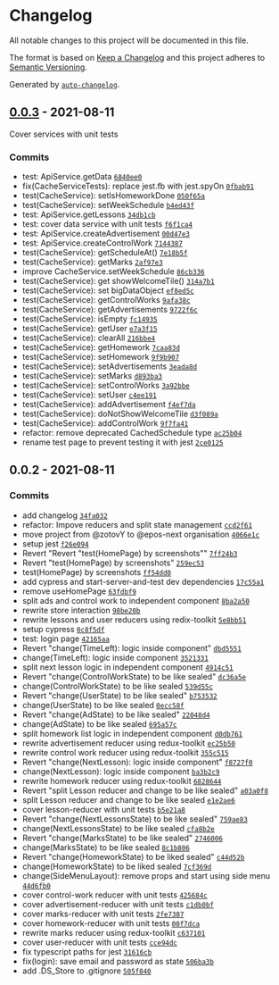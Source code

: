 # Changelog

All notable changes to this project will be documented in this file.

The format is based on [Keep a Changelog](https://keepachangelog.com/en/1.0.0/)
and this project adheres to [Semantic Versioning](https://semver.org/spec/v2.0.0.html).

Generated by [`auto-changelog`](https://github.com/CookPete/auto-changelog).

## [0.0.3](https://github.com/epos-next/web/compare/0.0.2...0.0.3) - 2021-08-11
Cover services with unit tests

### Commits
- test: ApiService.getData [`6840ee0`](https://github.com/epos-next/web/commit/6840ee0c4b1ec88eb17e4ba049c17f940f34df6f)
- fix(CacheServiceTests): replace jest.fb with jest.spyOn [`0fbab91`](https://github.com/epos-next/web/commit/0fbab919a757213327dc9033172f9a219d26c7c3)
- test(CacheService): setIsHomeworkDone [`050f65a`](https://github.com/epos-next/web/commit/050f65a10cde4e1e0adb5cf6dad627239feacfcf)
- test(CacheService): setWeekSchedule [`b4ed43f`](https://github.com/epos-next/web/commit/b4ed43f8faa6de2d3d5869009bc963c16561b182)
- test: ApiService.getLessons [`34db1cb`](https://github.com/epos-next/web/commit/34db1cb636ce8d3d38f6985e84f6872bd3178eb8)
- test: cover data service with unit tests [`f6f1ca4`](https://github.com/epos-next/web/commit/f6f1ca402f08de9718680157fca6931fff044d32)
- test: ApiService.createAdvertisement [`00d47e3`](https://github.com/epos-next/web/commit/00d47e300e7bcc8818eef07f33c81f947033c5fe)
- test: ApiService.createControlWork [`7144387`](https://github.com/epos-next/web/commit/714438798ae70d3d8661207ca0729b5728979af7)
- test(CacheService): getScheduleAt() [`7e18b5f`](https://github.com/epos-next/web/commit/7e18b5f1e420052003662c8483ad80286990bc9f)
- test(CacheService): getMarks [`2af97e3`](https://github.com/epos-next/web/commit/2af97e36a2a2d1730a8cbed1f8039a40b3388069)
- improve CacheService.setWeekSchedule [`86cb336`](https://github.com/epos-next/web/commit/86cb336cf54a26de7217bdf3354ad535221a6aa3)
- test(CacheService): get showWelcomeTile() [`314a7b1`](https://github.com/epos-next/web/commit/314a7b19143ba1d4a5776763fefa76b0586baa15)
- test(CacheService): set bigDataObject [`ef8ed5c`](https://github.com/epos-next/web/commit/ef8ed5cf1e2247eb841d7992b0f913c54227b621)
- test(CacheService): getControlWorks [`9afa38c`](https://github.com/epos-next/web/commit/9afa38c56ca3cb464a0c03ead1dfee88d5a86419)
- test(CacheService): getAdvertisements [`9722f6c`](https://github.com/epos-next/web/commit/9722f6c338c8c85187416ec5fd9446a3b8faca32)
- test(CacheService): isEmpty [`fc14935`](https://github.com/epos-next/web/commit/fc14935208281e5bd6998fec05c3334366f7e419)
- test(CacheService): getUser [`e7a3f15`](https://github.com/epos-next/web/commit/e7a3f157431697d71acefbee435344ddd8b63abc)
- test(CacheService): clearAll [`216bbe4`](https://github.com/epos-next/web/commit/216bbe40aeabd4e72ff1b16771de457e9f2b63a4)
- test(CacheService): getHomework [`7caa83d`](https://github.com/epos-next/web/commit/7caa83dd468e327f58795fe43838472ed0d27ffc)
- test(CacheService): setHomework [`9f9b907`](https://github.com/epos-next/web/commit/9f9b90786a185158085dd0408b2496e5c08e20ac)
- test(CacheService): setAdvertisements [`3eada8d`](https://github.com/epos-next/web/commit/3eada8d724629d7c275c995dd845f5b2dfb2dd12)
- test(CacheService): setMarks [`d893ba3`](https://github.com/epos-next/web/commit/d893ba3fb44a63f1f034859208e77c9d1efd853b)
- test(CacheService): setControlWorks [`3a92bbe`](https://github.com/epos-next/web/commit/3a92bbeb583b74f03ff6f80865f715c922efe581)
- test(CacheService): setUser [`c4ee191`](https://github.com/epos-next/web/commit/c4ee191c39a287d3f7b521cb3983ad92c274bcbf)
- test(CacheService): addAdvertisement [`f4ef7da`](https://github.com/epos-next/web/commit/f4ef7daa66732c34a1ee90912d20b47813ee45d4)
- test(CacheService): doNotShowWelcomeTile [`d3f089a`](https://github.com/epos-next/web/commit/d3f089a3cada670be1c4441487cc1b2bf7eb4a34)
- test(CacheService): addControlWork [`9f7fa41`](https://github.com/epos-next/web/commit/9f7fa415877280997f7596ba52a88ad64833b52c)
- refactor: remove deprecated CachedSchedule type [`ac25b04`](https://github.com/epos-next/web/commit/ac25b04f0571b0b6cf0596ec7cb905ac1f8c04aa)
- rename test page to prevent testing it with jest [`2ce0125`](https://github.com/epos-next/web/commit/2ce012552d6768024784e62c16b729564725e2c8)

## 0.0.2 - 2021-08-11

### Commits

- add changelog [`34fa032`](https://github.com/epos-next/web/commit/34fa032c948249f9f32fd88cdf11bbb2d444fd65)
- refactor: Impove reducers and split state management  [`ccd2f61`](https://github.com/epos-next/web/commit/ccd2f6161c00ddd23ffca57f22c8e2d193e3fb97)
- move project from @zotovY to @epos-next organisation [`4066e1c`](https://github.com/epos-next/web/commit/4066e1c61485c1fb45d63afc1d319afd74f99934)
- setup jest [`f26e094`](https://github.com/epos-next/web/commit/f26e0948623b51417fb78f10c610f2d909044e98)
- Revert "Revert "test(HomePage) by screenshots"" [`7ff24b3`](https://github.com/epos-next/web/commit/7ff24b36547cb054adce11825186e9c56d505363)
- Revert "test(HomePage) by screenshots" [`259ec53`](https://github.com/epos-next/web/commit/259ec5319a2ef7d049b24b907bb0db51c1e328cb)
- test(HomePage) by screenshots [`ff54dd0`](https://github.com/epos-next/web/commit/ff54dd052c5df76744ea902f1287cc66b272b06a)
- add cypress and start-server-and-test dev dependencies [`17c55a1`](https://github.com/epos-next/web/commit/17c55a11b4bb8b6dd0638adfcc3dc11b9d3fde37)
- remove useHomePage [`63fdbf9`](https://github.com/epos-next/web/commit/63fdbf98f79ea87283e3048d014340740ef4bba7)
- split ads and control work to independent component [`8ba2a50`](https://github.com/epos-next/web/commit/8ba2a5013d14ce43c5a6728ef8b02710406fb5a8)
- rewrite store interaction [`98be20b`](https://github.com/epos-next/web/commit/98be20be7dec447c6e020301313a74d18f073120)
- rewrite lessons and user reducers using redix-toolkit [`5e8bb51`](https://github.com/epos-next/web/commit/5e8bb5173eda9659b8a2708eb9ac8784366f94a2)
- setup cypress [`0c8f5df`](https://github.com/epos-next/web/commit/0c8f5df48d5aa4c39a07ac9ed68de994a58f8d09)
- test: login page [`42165aa`](https://github.com/epos-next/web/commit/42165aaf758847a767954c1310e6ad91a69c5ce0)
- Revert "change(TimeLeft): logic inside component" [`dbd5551`](https://github.com/epos-next/web/commit/dbd5551fc2722293fb3d6c7f25534f90e7e99785)
- change(TimeLeft): logic inside component [`3521331`](https://github.com/epos-next/web/commit/3521331f22390ad09cc68759a5c22e669d0ee55a)
- split next lesson logic in independent component [`4914c51`](https://github.com/epos-next/web/commit/4914c51eb6484c560aa43b331fba2494536fa54a)
- Revert "change(ControlWorkState) to be like sealed" [`dc36a5e`](https://github.com/epos-next/web/commit/dc36a5e759853c5f4f10f76d7f935a0ef4a02678)
- change(ControlWorkState) to be like sealed [`539d55c`](https://github.com/epos-next/web/commit/539d55cf3aa3e731a99615b09483ade9d4ec38ef)
- Revert "change(UserState) to be like sealed" [`b753532`](https://github.com/epos-next/web/commit/b75353238842f30b1d3edc1dcf12d2593f38e98b)
- change(UserState) to be like sealed [`0ecc58f`](https://github.com/epos-next/web/commit/0ecc58f3ba8d0b53999815a0a671dcda26c27d8c)
- Revert "change(AdState) to be like sealed" [`22048d4`](https://github.com/epos-next/web/commit/22048d4d06c6094e388c269aa05655057c6bbf28)
- change(AdState) to be like sealed [`695a57c`](https://github.com/epos-next/web/commit/695a57c971f4e2563a2f88cbfc97bf8079c4fd0c)
- split homework list logic in independent component [`d0db761`](https://github.com/epos-next/web/commit/d0db7610f25dabd555690093efbdc2658a4d6f04)
- rewrite advertisement reducer using redux-toolkit [`ec25b50`](https://github.com/epos-next/web/commit/ec25b506c0a3195604624f645a9ac4ce4020e56b)
- rewrite control work reducer using redux-toolkit [`355c515`](https://github.com/epos-next/web/commit/355c5157c5f76600906488af94869bbd18c1ebb6)
- Revert "change(NextLesson): logic inside component" [`f8727f0`](https://github.com/epos-next/web/commit/f8727f02c7ef8c59d4ff4e6455772e2f37a108da)
- change(NextLesson): logic inside component [`ba3b2c9`](https://github.com/epos-next/web/commit/ba3b2c9028852d54a064ce6078663493b052a0ca)
- rewrite homework reducer using redux-toolkit [`6828644`](https://github.com/epos-next/web/commit/6828644fe5541d60ecb719aba16d44b25cc736cb)
- Revert "split Lesson reducer and change to be like sealed" [`a03a0f8`](https://github.com/epos-next/web/commit/a03a0f8a24382876d2a476584d6805bb107db2ad)
- split Lesson reducer and change to be like sealed [`e1e2ae6`](https://github.com/epos-next/web/commit/e1e2ae61c7866007360e0e6a77840eecf1c82a4a)
- cover lesson-reducer with unit tests [`b5e21a8`](https://github.com/epos-next/web/commit/b5e21a81cdf51404b6bcc19ba988e8dc2d603d3d)
- Revert "change(NextLessonsState) to be like sealed" [`759ae83`](https://github.com/epos-next/web/commit/759ae83ba523c45dc9e8302994d2c29e459749f0)
- change(NextLessonsState) to be like sealed [`cfa8b2e`](https://github.com/epos-next/web/commit/cfa8b2ee84942c9030637004f39532ad83ba8734)
- Revert "change(MarksState) to be like sealed" [`2746006`](https://github.com/epos-next/web/commit/274600603b19dd76e4f9dbc8e75081b25b17406c)
- change(MarksState) to be like sealed [`8c1b806`](https://github.com/epos-next/web/commit/8c1b8068097571d7314e67a10045c8aea2a86691)
- Revert "change(HomeworkState) to be liked sealed" [`c44d52b`](https://github.com/epos-next/web/commit/c44d52bb720ea3b1e621585afe7b8a6b0d07866c)
- change(HomeworkState) to be liked sealed [`7cf369d`](https://github.com/epos-next/web/commit/7cf369d801d29aaf96761ccd3b61d162162dde24)
- change(SideMenuLayout): remove props and start using side menu [`44d6fb0`](https://github.com/epos-next/web/commit/44d6fb0b410a69a08cf06098878ecf4cb3982bb5)
- cover control-work reducer with unit tests [`425684c`](https://github.com/epos-next/web/commit/425684ce084fad71bc326cc16f430ec249c8de77)
- cover advertisement-reducer with unit tests [`c1db0bf`](https://github.com/epos-next/web/commit/c1db0bf7e5358a2dd708d5c140154e285e84bbd2)
- cover marks-reducer with unit tests [`2fe7387`](https://github.com/epos-next/web/commit/2fe7387d391a1416772fffff219f0023438c5240)
- cover homework-reducer with unit tests [`00f7dca`](https://github.com/epos-next/web/commit/00f7dcad53d4de0396bb15a2a0aef9c116293e6b)
- rewrite marks reducer using redux-toolkit [`c637101`](https://github.com/epos-next/web/commit/c637101e1f20a1ae30862cb9f0399d44dd086d84)
- cover user-reducer with unit tests [`cce94dc`](https://github.com/epos-next/web/commit/cce94dc4c451e6ea80e6d503f3502395d419e6e1)
- fix typescript paths for jest [`31616cb`](https://github.com/epos-next/web/commit/31616cb5bed82d297e53a3ddb0865cba984ac305)
- fix(login): save email and password as state [`506ba3b`](https://github.com/epos-next/web/commit/506ba3bc7241daa3aebf3385bc28e2077929cc46)
- add .DS_Store to .gitignore [`505f840`](https://github.com/epos-next/web/commit/505f8401cf861971305f7ec5e83b05abd349ac05)
